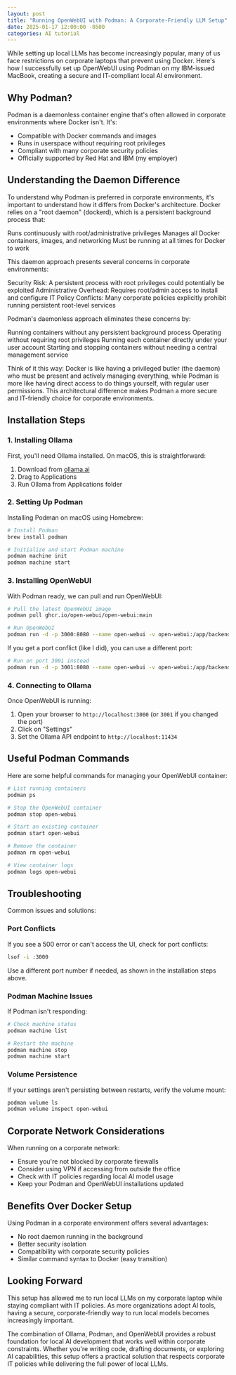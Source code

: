 ```yaml
---
layout: post
title: "Running OpenWebUI with Podman: A Corporate-Friendly LLM Setup"
date: 2025-01-17 12:00:00 -0500
categories: AI tutorial
---
```


While setting up local LLMs has become increasingly popular, many of us face restrictions on corporate laptops that prevent using Docker. Here's how I successfully set up OpenWebUI using Podman on my IBM-issued MacBook, creating a secure and IT-compliant local AI environment.

## Why Podman?

Podman is a daemonless container engine that's often allowed in corporate environments where Docker isn't. It's:
- Compatible with Docker commands and images
- Runs in userspace without requiring root privileges
- Compliant with many corporate security policies
- Officially supported by Red Hat and IBM (my employer)

## Understanding the Daemon Difference
To understand why Podman is preferred in corporate environments, it's important to understand how it differs from Docker's architecture. Docker relies on a "root daemon" (dockerd), which is a persistent background process that:

Runs continuously with root/administrative privileges
Manages all Docker containers, images, and networking
Must be running at all times for Docker to work

This daemon approach presents several concerns in corporate environments:

Security Risk: A persistent process with root privileges could potentially be exploited
Administrative Overhead: Requires root/admin access to install and configure
IT Policy Conflicts: Many corporate policies explicitly prohibit running persistent root-level services

Podman's daemonless approach eliminates these concerns by:

Running containers without any persistent background process
Operating without requiring root privileges
Running each container directly under your user account
Starting and stopping containers without needing a central management service

Think of it this way: Docker is like having a privileged butler (the daemon) who must be present and actively managing everything, while Podman is more like having direct access to do things yourself, with regular user permissions. This architectural difference makes Podman a more secure and IT-friendly choice for corporate environments.

## Installation Steps

### 1. Installing Ollama

First, you'll need Ollama installed. On macOS, this is straightforward:
1. Download from [ollama.ai](https://ollama.ai)
2. Drag to Applications
3. Run Ollama from Applications folder

### 2. Setting Up Podman

Installing Podman on macOS using Homebrew:

```bash
# Install Podman
brew install podman

# Initialize and start Podman machine
podman machine init
podman machine start
```

### 3. Installing OpenWebUI

With Podman ready, we can pull and run OpenWebUI:

```bash
# Pull the latest OpenWebUI image
podman pull ghcr.io/open-webui/open-webui:main

# Run OpenWebUI
podman run -d -p 3000:8080 --name open-webui -v open-webui:/app/backend/data ghcr.io/open-webui/open-webui:main
```

If you get a port conflict (like I did), you can use a different port:

```bash
# Run on port 3001 instead
podman run -d -p 3001:8080 --name open-webui -v open-webui:/app/backend/data ghcr.io/open-webui/open-webui:main
```

### 4. Connecting to Ollama

Once OpenWebUI is running:
1. Open your browser to `http://localhost:3000` (or `3001` if you changed the port)
2. Click on "Settings"
3. Set the Ollama API endpoint to `http://localhost:11434`

## Useful Podman Commands

Here are some helpful commands for managing your OpenWebUI container:

```bash
# List running containers
podman ps

# Stop the OpenWebUI container
podman stop open-webui

# Start an existing container
podman start open-webui

# Remove the container
podman rm open-webui

# View container logs
podman logs open-webui
```

## Troubleshooting

Common issues and solutions:

### Port Conflicts
If you see a 500 error or can't access the UI, check for port conflicts:
```bash
lsof -i :3000
```
Use a different port number if needed, as shown in the installation steps above.

### Podman Machine Issues
If Podman isn't responding:
```bash
# Check machine status
podman machine list

# Restart the machine
podman machine stop
podman machine start
```

### Volume Persistence
If your settings aren't persisting between restarts, verify the volume mount:
```bash
podman volume ls
podman volume inspect open-webui
```

## Corporate Network Considerations

When running on a corporate network:
- Ensure you're not blocked by corporate firewalls
- Consider using VPN if accessing from outside the office
- Check with IT policies regarding local AI model usage
- Keep your Podman and OpenWebUI installations updated

## Benefits Over Docker Setup

Using Podman in a corporate environment offers several advantages:
- No root daemon running in the background
- Better security isolation
- Compatibility with corporate security policies
- Similar command syntax to Docker (easy transition)

## Looking Forward

This setup has allowed me to run local LLMs on my corporate laptop while staying compliant with IT policies. As more organizations adopt AI tools, having a secure, corporate-friendly way to run local models becomes increasingly important.

The combination of Ollama, Podman, and OpenWebUI provides a robust foundation for local AI development that works well within corporate constraints. Whether you're writing code, drafting documents, or exploring AI capabilities, this setup offers a practical solution that respects corporate IT policies while delivering the full power of local LLMs.
